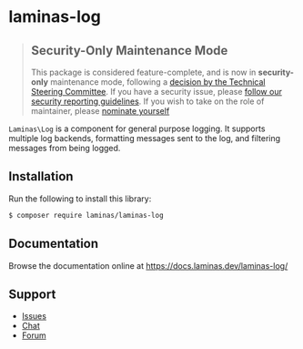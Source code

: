 # laminas-log

> ## Security-Only Maintenance Mode
> 
> This package is considered feature-complete, and is now in **security-only** maintenance mode, following a [decision by the Technical Steering Committee](https://github.com/laminas/technical-steering-committee/blob/2b55453e172a1b8c9c4c212be7cf7e7a58b9352c/meetings/minutes/2020-08-03-TSC-Minutes.md#vote-on-components-to-mark-as-security-only).
> If you have a security issue, please [follow our security reporting guidelines](https://getlaminas.org/security/).
> If you wish to take on the role of maintainer, please [nominate yourself](https://github.com/laminas/technical-steering-committee/issues/new?assignees=&labels=Nomination&template=Maintainer_Nomination.md&title=%5BNOMINATION%5D%5BMAINTAINER%5D%3A+%7Bname+of+person+being+nominated%7D)

`Laminas\Log` is a component for general purpose logging. It supports multiple log
backends, formatting messages sent to the log, and filtering messages from being
logged.

## Installation

Run the following to install this library:

```bash
$ composer require laminas/laminas-log
```

## Documentation

Browse the documentation online at https://docs.laminas.dev/laminas-log/

## Support

- [Issues](https://github.com/laminas/laminas-log/issues/)
- [Chat](https://laminas.dev/chat/)
- [Forum](https://discourse.laminas.dev/)

